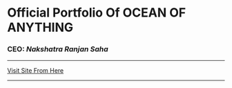 # Official Portfolio Of OCEAN OF ANYTHING
### CEO: ***Nakshatra Ranjan Saha***

***


[Visit Site From Here](https://oceanofanythingofficial.github.io/)


***